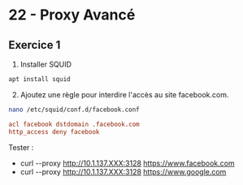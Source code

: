 # 22 - Proxy Avancé


## Exercice 1

1. Installer SQUID
```bash
apt install squid
```
2. Ajoutez une règle pour interdire l'accès au site facebook.com.
```bash
nano /etc/squid/conf.d/facebook.conf
```
```conf
acl facebook dstdomain .facebook.com
http_access deny facebook
```

Tester :
- curl --proxy http://10.1.137.XXX:3128 https://www.facebook.com
- curl --proxy http://10.1.137.XXX:3128 https://www.google.com
